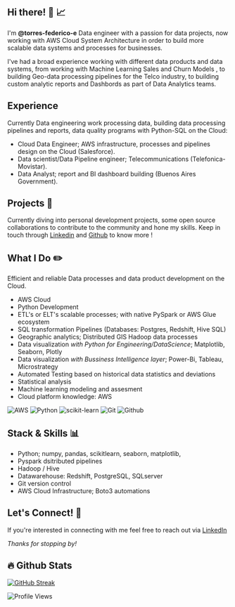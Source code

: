 ## Hi there! 👋 📈
I'm **@torres-federico-e** Data engineer with a passion for data projects, now working with AWS Cloud System Architecture in order to build more scalable data systems and processes for businesses.  

I've had a broad experience working with different data products and data systems, from working with Machine Learning Sales and Churn Models , to building Geo-data processing pipelines for the Telco industry, to building custom analytic reports and Dashbords as part of Data Analytics teams.  




## Experience
Currently Data engineering work processing data, building data processing pipelines and reports, data quality programs with Python-SQL on the Cloud:
- Cloud Data Engineer; AWS infrastructure, processes and pipelines design on the Cloud (Salesforce).
- Data scientist/Data Pipeline engineer; Telecommunications (Telefonica-Movistar).
- Data Analyst; report and BI dashboard building (Buenos Aires Government). 


## Projects 📝
Currently diving into personal development projects, some open source collaborations to contribute to the community and hone my skills.
Keep in touch through [Linkedin](https://www.linkedin.com/in/t-federico-e/) and [Github](https://github.com/torres-federico-e/) to know more !

## What I Do ✏️
Efficient and reliable Data processes and data product development on the Cloud.  
- AWS Cloud
- Python Development
- ETL's or ELT's scalable processes; with native PySpark or AWS Glue ecosystem
- SQL transformation Pipelines (Databases: Postgres, Redshift, Hive SQL)
- Geographic analytics; Distributed GIS Hadoop data processes
- Data visualization _with Python for Engineering/DataScience_; Matplotlib, Seaborn, Plotly
- Data visualization _with Bussiness Intelligence layer_; Power-Bi, Tableau, Microstrategy
- Automated Testing based on historical data statistics and deviations
- Statistical analysis 
- Machine learning modeling and assesment
- Cloud platform knowledge: AWS

![AWS](https://img.shields.io/badge/aws-232D2C?&logo=amazonaws&logoColor=FFB71B)
![Python](https://img.shields.io/badge/Python-232D2C?&logo=python&logoColor=FFB71B)
![scikit-learn](https://img.shields.io/badge/scikit--learn-%23F7931E.svg?&logo=scikit-learn&logoColor=white)
![Git](https://img.shields.io/badge/GIT-E44C30?&logo=git&logoColor=white)
![Github](https://img.shields.io/badge/github-171515?&logo=github&logoColor=white)

## Stack & Skills  📊
- Python; numpy, pandas, scikitlearn, seaborn, matplotlib, 
- Pyspark dsitributed pipelines
- Hadoop / Hive
- Datawarehouse: Redshift, PostgreSQL, SQLserver
- Git version control
- AWS Cloud Infrastructure; Boto3 automations

## Let's Connect! 🔗
If you're interested in connecting with me feel free to reach out via [LinkedIn](https://www.linkedin.com/in/t-federico-e/) 

*Thanks for stopping by!*


## :fire: Github Stats

[![GitHub Streak](http://github-readme-streak-stats.herokuapp.com?user=torres-federico-e&theme=dark&background=0d1117)](https://git.io/streak-stats)

![Profile Views](https://komarev.com/ghpvc/?username=torres-federico-e)
